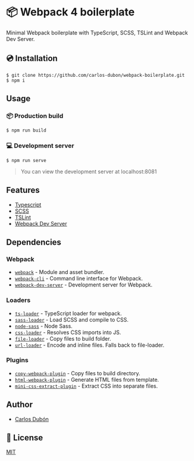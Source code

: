 # 📦 Webpack 4 boilerplate

Minimal Webpack boilerplate with TypeScript, SCSS, TSLint and Webpack Dev Server.

## 💿 Installation

    $ git clone https://github.com/carlos-dubon/webpack-boilerplate.git
    $ npm i

## Usage

### 📦 Production build

    $ npm run build


### 💻 Development server

    $ npm run serve
> You can view the development server at localhost:8081

## Features

- [Typescript](https://www.typescriptlang.org/)
- [SCSS](https://sass-lang.com/)
- [TSLint](https://palantir.github.io/tslint/)
- [Webpack Dev Server](https://github.com/webpack/webpack-dev-server)

## Dependencies

### Webpack

-   [`webpack`](https://github.com/webpack/webpack)  - Module and asset bundler.
-   [`webpack-cli`](https://github.com/webpack/webpack-cli)  - Command line interface for Webpack.
-   [`webpack-dev-server`](https://github.com/webpack/webpack-dev-server)  - Development server for Webpack.

### Loaders

- [`ts-loader`]() - TypeScript loader for webpack.
-   [`sass-loader`](https://webpack.js.org/loaders/sass-loader/)  - Load SCSS and compile to CSS.
-   [`node-sass`](https://github.com/sass/node-sass)  - Node Sass.
-   [`css-loader`](https://webpack.js.org/loaders/css-loader/)  - Resolves CSS imports into JS.
-   [`file-loader`](https://webpack.js.org/loaders/file-loader/)  - Copy files to build folder.
-   [`url-loader`](https://webpack.js.org/loaders/url-loader/)  - Encode and inline files. Falls back to file-loader.

### Plugins

-   [`copy-webpack-plugin`](https://github.com/webpack-contrib/copy-webpack-plugin)  - Copy files to build directory.
-   [`html-webpack-plugin`](https://github.com/jantimon/html-webpack-plugin)  - Generate HTML files from template.
-   [`mini-css-extract-plugin`](https://github.com/webpack-contrib/mini-css-extract-plugin)  - Extract CSS into separate files.

## Author
- [Carlos Dubón](https://github.com/carlos-dubon/)

## 🔑 License

[MIT](https://github.com/carlos-dubon/webpack-boilerplate/blob/master/LICENSE)
